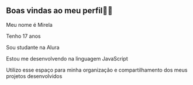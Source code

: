 ## Boas vindas ao meu perfil🌹🌹
<p>Meu nome é Mirela</p>
<p>Tenho 17 anos</p>
<p>Sou studante na Alura</p>
<p>Estou me desenvolvendo na linguagem JavaScript</p>
<p>Utilizo esse espaço para minha organização e compartilhamento dos meus projetos desenvolvidos</p>
